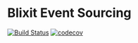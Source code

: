 Blixit Event Sourcing
=


[![Build Status](https://travis-ci.com/blixit/event-sourcing-framework.svg?branch=master)](https://travis-ci.com/blixit/event-sourcing-framework)
[![codecov](https://codecov.io/gh/blixit/event-sourcing-framework/branch/master/graph/badge.svg)](https://codecov.io/gh/blixit/event-sourcing-framework)

